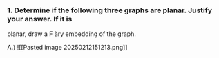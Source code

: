 ### 1. Determine if the following three graphs are planar. Justify your answer. If it is
planar, draw a F ́ary embedding of the graph.

A.)
![[Pasted image 20250212151213.png]]


